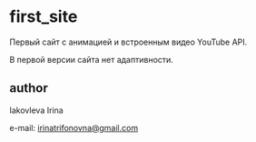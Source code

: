 # first_site

Первый сайт с анимацией и встроенным видео YouTube API.

В первой версии сайта нет адаптивности.

## author

Iakovleva Irina

e-mail: irinatrifonovna@gmail.com
